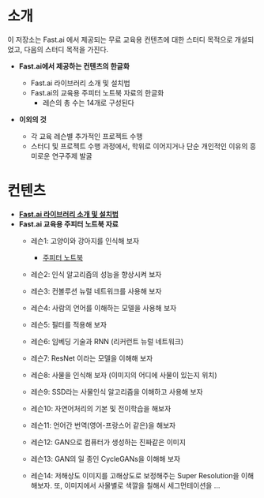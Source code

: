 # 소개

이 저장소는 Fast.ai 에서 제공되는 무료 교육용 컨텐츠에 대한 스터디 목적으로 개설되었고, 다음의 스터디 목적을 가진다.

- **Fast.ai에서 제공하는 컨텐츠의 한글화**
  - Fast.ai 라이브러리 소개 및 설치법
  - Fast.ai의 교육용 주피터 노트북 자료의 한글화
    - 레슨의 총 수는 14개로 구성된다

- **이외의 것**
  - 각 교육 레슨별 추가적인 프로젝트 수행
  - 스터디 및 프로젝트 수행 과정에서, 학위로 이어지거나 단순 개인적인 이유의 흥미로운 연구주제 발굴

# 컨텐츠

- **[Fast.ai 라이브러리 소개 및 설치법](./fastai_lib_intro.md)**
- **Fast.ai 교육용 주피터 노트북 자료**
  - 레슨1: 고양이와 강아지를 인식해 보자
    - [주피터 노트북](./courses/dl1/lesson1.ipynb)
  - 레슨2: 인식 알고리즘의 성능을 향상시켜 보자
  - 레슨3: 컨볼루션 뉴럴 네트워크를 사용해 보자
  - 레슨4: 사람의 언어를 이해하는 모델을 사용해 보자
  - 레슨5: 필터를 적용해 보자
  - 레슨6: 임베딩 기술과 RNN (리커런트 뉴럴 네트워크)
  - 레슨7: ResNet 이라는 모델을 이해해 보자

  - 레슨8: 사물을 인식해 보자 (이미지의 어디에 사물이 있는지 위치)
  - 레슨9: SSD라는 사물인식 알고리즘을 이해하고 사용해 보자
  - 레슨10: 자연어처리의 기본 및 전이학습을 해보자
  - 레슨11: 언어간 번역(영어-프랑스어 같은)을 해보자
  - 레슨12: GAN으로 컴퓨터가 생성하는 진짜같은 이미지
  - 레슨13: GAN의 일 종인 CycleGANs을 이해해 보자
  - 레슨14: 저해상도 이미지를 고해상도로 보정해주는 Super Resolution을 이해해보자. 또, 이미지에서 사물별로 색깔을 칠해서 세그먼테이션을 ...